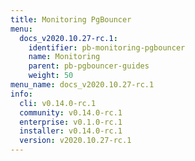 ```yaml
---
title: Monitoring PgBouncer
menu:
  docs_v2020.10.27-rc.1:
    identifier: pb-monitoring-pgbouncer
    name: Monitoring
    parent: pb-pgbouncer-guides
    weight: 50
menu_name: docs_v2020.10.27-rc.1
info:
  cli: v0.14.0-rc.1
  community: v0.14.0-rc.1
  enterprise: v0.1.0-rc.1
  installer: v0.14.0-rc.1
  version: v2020.10.27-rc.1
---
```


